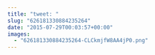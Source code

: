 ```yaml
---
title: "tweet: "
slug: "626181330884235264"
date: "2015-07-29T00:03:57+00:00"
images:
  - "626181330884235264-CLCkmjfW8AA4jP0.png"
---
```

